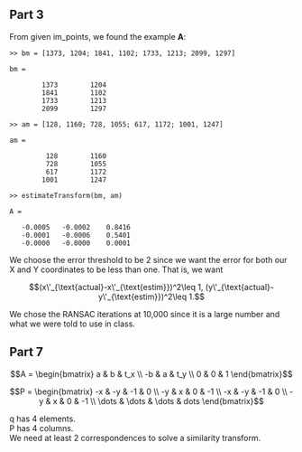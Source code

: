 ## Part 3

From given im_points, we found the example <b>A</b>:

```
>> bm = [1373, 1204; 1841, 1102; 1733, 1213; 2099, 1297]

bm =

        1373        1204
        1841        1102
        1733        1213
        2099        1297

>> am = [128, 1160; 728, 1055; 617, 1172; 1001, 1247]

am =

         128        1160
         728        1055
         617        1172
        1001        1247

>> estimateTransform(bm, am)

A =

   -0.0005   -0.0002    0.8416
   -0.0001   -0.0006    0.5401
   -0.0000   -0.0000    0.0001

```

We choose the error threshold to be 2 since we want the error for both our X and Y coordinates to be less than one. That is, we want

```math
(x\'_{\text{actual}-x\'_{\text{estim}})^2\leq 1,
(y\'_{\text{actual}-y\'_{\text{estim}})^2\leq 1.
```

We chose the RANSAC iterations at 10,000 since it is a large number and what we were told to use in class. <br>

## Part 7

```math
A = \begin{bmatrix}
a & b & t_x \\
-b & a & t_y \\
0 & 0 & 1
\end{bmatrix}
```

```math
P = \begin{bmatrix}
-x & -y & -1 & 0 \\
-y & x & 0 & -1 \\
-x & -y & -1 & 0 \\
-y & x & 0 & -1 \\
\dots & \dots & \dots & dots 
\end{bmatrix}
```

q has 4 elements. <br>
P has 4 columns. <br>
We need at least 2 correspondences to solve a similarity transform.
